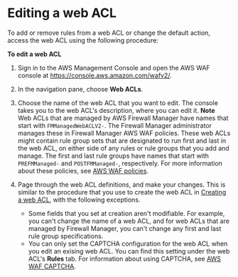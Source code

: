 # Editing a web ACL<a name="web-acl-editing"></a>

To add or remove rules from a web ACL or change the default action, access the web ACL using the following procedure:<a name="web-acl-editing-procedure"></a>

**To edit a web ACL**

1. Sign in to the AWS Management Console and open the AWS WAF console at [https://console\.aws\.amazon\.com/wafv2/](https://console.aws.amazon.com/wafv2/)\. 

1. In the navigation pane, choose **Web ACLs**\.

1. Choose the name of the web ACL that you want to edit\. The console takes you to the web ACL's description, where you can edit it\.
**Note**  
Web ACLs that are managed by AWS Firewall Manager have names that start with `FMManagedWebACLV2-`\. The Firewall Manager administrator manages these in Firewall Manager AWS WAF policies\. These web ACLs might contain rule group sets that are designated to run first and last in the web ACL, on either side of any rules or rule groups that you add and manage\. The first and last rule groups have names that start with `PREFMManaged-` and `POSTFMManaged-`, respectively\. For more information about these policies, see [AWS WAF policies](waf-policies.md)\.

1. Page through the web ACL definitions, and make your changes\. This is similar to the procedure that you use to create the web ACL in [Creating a web ACL](web-acl-creating.md), with the following exceptions\. 
   + Some fields that you set at creation aren't modifiable\. For example, you can't change the name of a web ACL, and for web ACLs that are managed by Firewall Manager, you can't change any first and last rule group specifications\. 
   + You can only set the CAPTCHA configuration for the web ACL when you edit an exising web ACL\. You can find this setting under the web ACL's **Rules** tab\. For information about using CAPTCHA, see [AWS WAF CAPTCHA](waf-captcha.md)\.